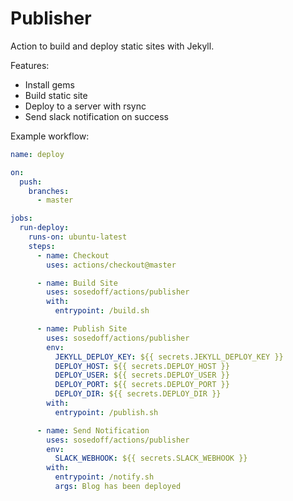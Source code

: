 # Publisher

Action to build and deploy static sites with Jekyll.

Features:

- Install gems
- Build static site
- Deploy to a server with rsync
- Send slack notification on success

Example workflow:

```yaml
name: deploy

on:
  push:
    branches:
      - master

jobs:
  run-deploy:
    runs-on: ubuntu-latest
    steps:
      - name: Checkout
        uses: actions/checkout@master

      - name: Build Site
        uses: sosedoff/actions/publisher
        with:
          entrypoint: /build.sh

      - name: Publish Site
        uses: sosedoff/actions/publisher
        env:
          JEKYLL_DEPLOY_KEY: ${{ secrets.JEKYLL_DEPLOY_KEY }}
          DEPLOY_HOST: ${{ secrets.DEPLOY_HOST }}
          DEPLOY_USER: ${{ secrets.DEPLOY_USER }}
          DEPLOY_PORT: ${{ secrets.DEPLOY_PORT }}
          DEPLOY_DIR: ${{ secrets.DEPLOY_DIR }}
        with:
          entrypoint: /publish.sh

      - name: Send Notification
        uses: sosedoff/actions/publisher
        env:
          SLACK_WEBHOOK: ${{ secrets.SLACK_WEBHOOK }}
        with:
          entrypoint: /notify.sh
          args: Blog has been deployed
```